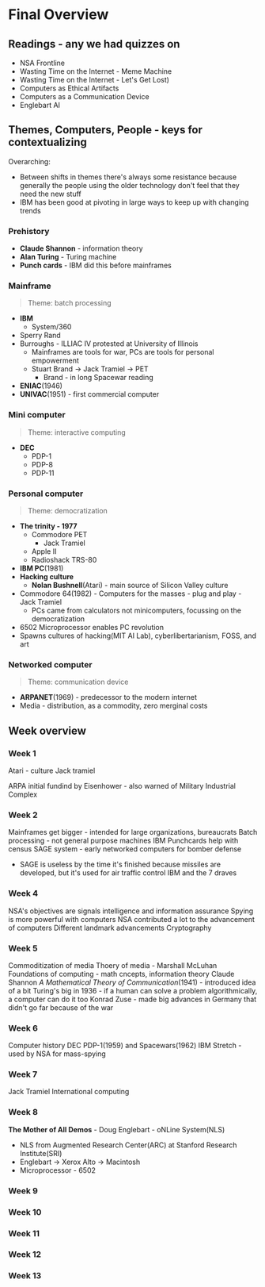 # Final Overview

## Readings - any we had quizzes on
* NSA Frontline
* Wasting Time on the Internet - Meme Machine
* Wasting Time on the Internet - Let's Get Lost)
* Computers as Ethical Artifacts
* Computers as a Communication Device
* Englebart AI

## Themes, Computers, People - keys for contextualizing
Overarching:
* Between shifts in themes there's always some resistance because generally the people using the older technology don't feel that they need the new stuff
* IBM has been good at pivoting in large ways to keep up with changing trends

### Prehistory
* **Claude Shannon** - information theory
* **Alan Turing** - Turing machine
* **Punch cards** - IBM did this before mainframes

### Mainframe

>Theme: batch processing

* **IBM**
  * System/360
* Sperry Rand
* Burroughs - ILLIAC IV protested at University of Illinois
  * Mainframes are tools for war, PCs are tools for personal empowerment
  * Stuart Brand -> Jack Tramiel -> PET
    * Brand - in long Spacewar reading
* **ENIAC**(1946)
* **UNIVAC**(1951) - first commercial computer

### Mini computer

>Theme: interactive computing

* **DEC**
  * PDP-1
  * PDP-8
  * PDP-11

### Personal computer

> Theme: democratization

* **The trinity - 1977**
  * Commodore PET
    * Jack Tramiel
  * Apple II
  * Radioshack TRS-80
* **IBM PC**(1981)
* **Hacking culture**
  * **Nolan Bushnell**(Atari) - main source of Silicon Valley culture
* Commodore 64(1982) - Computers for the masses - plug and play - Jack Tramiel
  * PCs came from calculators not minicomputers, focussing on the democratization
* 6502 Microprocessor enables PC revolution
* Spawns cultures of hacking(MIT AI Lab), cyberlibertarianism, FOSS, and art

### Networked computer

>Theme: communication device

* **ARPANET**(1969) - predecessor to the modern internet
* Media - distribution, as a commodity, zero merginal costs

## Week overview
### Week 1
Atari - culture
Jack tramiel

ARPA initial fundind by Eisenhower - also warned of Military Industrial Complex

### Week 2
Mainframes get bigger - intended for large organizations, bureaucrats
Batch processing - not general purpose machines
IBM Punchcards help with census
SAGE system - early networked computers for bomber defense
* SAGE is useless by the time it's finished because missiles are developed, but it's used for air traffic control
IBM and the 7 draves

### Week 4
NSA's objectives are signals intelligence and information assurance
Spying is more powerful with computers
NSA contributed a lot to the advancement of computers
Different landmark advancements
Cryptography

### Week 5
Commoditization of media
Thoery of media - Marshall McLuhan
Foundations of computing - math cncepts, information theory Claude Shannon
*A Mathematical Theory of Communication*(1941) - introduced idea of a bit
Turing's big in 1936 - if a human can solve a problem algorithmically, a computer can do it too
Konrad Zuse - made big advances in Germany that didn't go far because of the war

### Week 6
Computer history
DEC
PDP-1(1959) and Spacewars(1962)
IBM Stretch - used by NSA for mass-spying

### Week 7
Jack Tramiel
International computing

### Week 8
**The Mother of All Demos** - Doug Englebart - oNLine System(NLS)
  * NLS from Augmented Research Center(ARC) at Stanford Research Institute(SRI)
* Englebart -> Xerox Alto -> Macintosh
* Microprocessor - 6502

### Week 9


### Week 10


### Week 11


### Week 12


### Week 13
